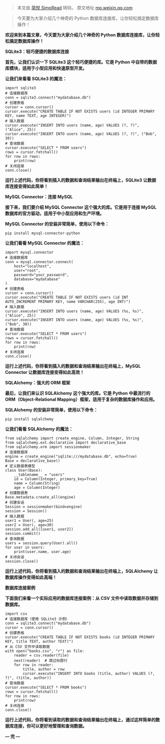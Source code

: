 > 本文由 [简悦 SimpRead](http://ksria.com/simpread/) 转码， 原文地址 [mp.weixin.qq.com](https://mp.weixin.qq.com/s/hBcsLpfW7e3MYP6fGnvD0g)

> 今天要为大家介绍几个神奇的 Python 数据库连接库，让你轻松搞定数据库操作！

**欢迎来到本篇文章，今天要为大家介绍几个神奇的 Python 数据库连接库，让你轻松搞定数据库操作！**

**SQLite3：轻巧便捷的数据库连接**

**首先，让我们认识一下 SQLite3 这个轻巧便捷的库。它是 Python 中自带的数据库模块，适用于小型应用和快速原型开发。**

**让我们来看看 SQLite3 的魔法：**

```
import sqlite3
# 连接数据库
conn = sqlite3.connect("mydatabase.db")
# 创建表格
cursor = conn.cursor()
cursor.execute("CREATE TABLE IF NOT EXISTS users (id INTEGER PRIMARY KEY, name TEXT, age INTEGER)")
# 插入数据
cursor.execute("INSERT INTO users (name, age) VALUES (?, ?)", ("Alice", 25))
cursor.execute("INSERT INTO users (name, age) VALUES (?, ?)", ("Bob", 30))
# 查询数据
cursor.execute("SELECT * FROM users")
rows = cursor.fetchall()
for row in rows:
    print(row)
# 关闭连接
conn.close()

```

**运行上述代码，你将看到插入的数据和查询结果输出在终端上，SQLite3 让数据库连接变得如此简单！**

**MySQL Connector：连接 MySQL**

**接下来，我们要介绍 MySQL Connector 这个强大的库。它是用于连接 MySQL 数据库的官方驱动，适用于中小型应用和生产环境。**

**MySQL Connector 的安装非常简单，使用以下命令：**

```
pip install mysql-connector-python

```

**让我们看看 MySQL Connector 的魔法：**

```
import mysql.connector
# 连接数据库
conn = mysql.connector.connect(
    host="localhost",
    user="root",
    password="your_password",
    database="mydatabase"
)
# 创建表格
cursor = conn.cursor()
cursor.execute("CREATE TABLE IF NOT EXISTS users (id INT AUTO_INCREMENT PRIMARY KEY, name VARCHAR(255), age INT)")
# 插入数据
cursor.execute("INSERT INTO users (name, age) VALUES (%s, %s)", ("Alice", 25))
cursor.execute("INSERT INTO users (name, age) VALUES (%s, %s)", ("Bob", 30))
# 查询数据
cursor.execute("SELECT * FROM users")
rows = cursor.fetchall()
for row in rows:
    print(row)
# 关闭连接
conn.close()

```

**运行上述代码，你将看到插入的数据和查询结果输出在终端上，MySQL Connector 让数据库连接变得如此高效！**

**SQLAlchemy：强大的 ORM 框架**

**最后，让我们来认识 SQLAlchemy 这个强大的库。它是 Python 中最流行的 ORM（Object-Relational Mapping）框架，适用于复杂的数据库操作和应用。**

**SQLAlchemy 的安装非常简单，使用以下命令：**

```
pip install sqlalchemy

```

**让我们看看 SQLAlchemy 的魔法：**

```
from sqlalchemy import create_engine, Column, Integer, String
from sqlalchemy.ext.declarative import declarative_base
from sqlalchemy.orm import sessionmaker
# 连接数据库
engine = create_engine("sqlite:///mydatabase.db", echo=True)
Base = declarative_base()
# 定义数据表模型
class User(Base):
    __tablename__ = "users"
    id = Column(Integer, primary_key=True)
    name = Column(String)
    age = Column(Integer)
# 创建数据表
Base.metadata.create_all(engine)
# 创建会话
Session = sessionmaker(bind=engine)
session = Session()
# 插入数据
user1 = User(, age=25)
user2 = User(, age=30)
session.add_all([user1, user2])
session.commit()
# 查询数据
users = session.query(User).all()
for user in users:
    print(user.name, user.age)
# 关闭会话
session.close()

```

**运行上述代码，你将看到插入的数据和查询结果输出在终端上，SQLAlchemy 让数据库操作变得如此高端！**

**数据库连接案例**

**下面我们来看一个实际应用的数据库连接案例：从 CSV 文件中读取数据并存储到数据库。**

```
import csv
# 连接数据库（使用 SQLite3 示例）
conn = sqlite3.connect("mydatabase.db")
cursor = conn.cursor()
# 创建表格
cursor.execute("CREATE TABLE IF NOT EXISTS books (id INTEGER PRIMARY KEY, title TEXT, author TEXT)")
# 从 CSV 文件中读取数据
with open("books.csv", "r") as file:
    reader = csv.reader(file)
    next(reader)  # 跳过标题行
    for row in reader:
        title, author = row
        cursor.execute("INSERT INTO books (title, author) VALUES (?, ?)", (title, author))
# 查询数据
cursor.execute("SELECT * FROM books")
rows = cursor.fetchall()
for row in rows:
    print(row)
# 关闭连接
conn.close()

```

**运行上述代码，你将看到读取的数据和查询结果输出在终端上，通过这样简单的数据库连接，你可以更好地管理和查询数据。**

**— **完** —**